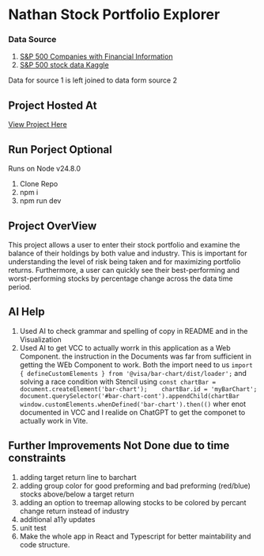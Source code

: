 # Nathan Stock Portfolio Explorer

### Data Source 
1. [ S&P 500 Companies with Financial Information](https://datahub.io/core/s-and-p-500-companies)
2. [S&P 500 stock data Kaggle](https://www.kaggle.com/datasets/camnugent/sandp500)

Data for source 1 is left joined to data form source 2 

## Project Hosted At
[View Project Here](https://nharrisanalyst.github.io/visa-dv-coding-exercise/)

## Run Porject Optional
Runs on Node v24.8.0
1. Clone Repo
2. npm i 
3. npm run dev

## Project OverView
This project allows a user to enter their stock portfolio and examine the balance of their holdings by both value and industry. This is important for understanding the level of risk being taken and for maximizing portfolio returns. Furthermore, a user can quickly see their best-performing and worst-performing stocks by percentage change across the data time period.

## AI Help 
1. Used AI to check grammar and spelling of copy in README and in the Visualization
2. Used AI to get VCC to actually worrk in this application as a Web Component. the instruction in the Documents was far from sufficient in getting the WEb Component to work. Both the import need to us `import { defineCustomElements } from '@visa/bar-chart/dist/loader';` and solving a race condition with Stencil using `const chartBar = document.createElement('bar-chart');    chartBar.id = 'myBarChart'; document.querySelector('#bar-chart-cont').appendChild(chartBar window.customElements.whenDefined('bar-chart').then(()` wher enot documented in VCC and I realide on ChatGPT to get the componet to actually work in Vite.


## Further Improvements Not Done due to time constraints
1. adding target return line to barchart
2. adding group color for good preforming and bad preforming (red/blue) stocks above/below a target return
3. adding an option to treemap allowing stocks to be colored by percant change return instead of industry
4. additional a11y updates
5. unit test
6. Make the whole app in React and Typescript for better maintability and code structure.